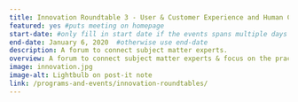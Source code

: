 ```yaml
---
title: Innovation Roundtable 3 - User & Customer Experience and Human Centered Design
featured: yes #puts meeting on homepage
start-date: #only fill in start date if the events spans multiple days
end-date: January 6, 2020  #otherwise use end-date
description: A forum to connect subject matter experts.
overview: A forum to connect subject matter experts & focus on the practical applications of innovative technologies in the Federal Government. Held at GSA from 1-3pm and limited to 20 RSVPs.
image: innovation.jpg
image-alt: Lightbulb on post-it note
link: /programs-and-events/innovation-roundtables/
---
```

